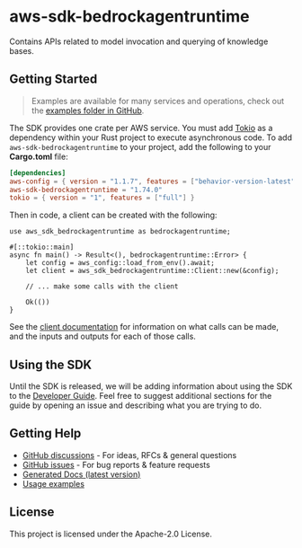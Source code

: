 # aws-sdk-bedrockagentruntime

Contains APIs related to model invocation and querying of knowledge bases.

## Getting Started

> Examples are available for many services and operations, check out the
> [examples folder in GitHub](https://github.com/awslabs/aws-sdk-rust/tree/main/examples).

The SDK provides one crate per AWS service. You must add [Tokio](https://crates.io/crates/tokio)
as a dependency within your Rust project to execute asynchronous code. To add `aws-sdk-bedrockagentruntime` to
your project, add the following to your **Cargo.toml** file:

```toml
[dependencies]
aws-config = { version = "1.1.7", features = ["behavior-version-latest"] }
aws-sdk-bedrockagentruntime = "1.74.0"
tokio = { version = "1", features = ["full"] }
```

Then in code, a client can be created with the following:

```rust,no_run
use aws_sdk_bedrockagentruntime as bedrockagentruntime;

#[::tokio::main]
async fn main() -> Result<(), bedrockagentruntime::Error> {
    let config = aws_config::load_from_env().await;
    let client = aws_sdk_bedrockagentruntime::Client::new(&config);

    // ... make some calls with the client

    Ok(())
}
```

See the [client documentation](https://docs.rs/aws-sdk-bedrockagentruntime/latest/aws_sdk_bedrockagentruntime/client/struct.Client.html)
for information on what calls can be made, and the inputs and outputs for each of those calls.

## Using the SDK

Until the SDK is released, we will be adding information about using the SDK to the
[Developer Guide](https://docs.aws.amazon.com/sdk-for-rust/latest/dg/welcome.html). Feel free to suggest
additional sections for the guide by opening an issue and describing what you are trying to do.

## Getting Help

* [GitHub discussions](https://github.com/awslabs/aws-sdk-rust/discussions) - For ideas, RFCs & general questions
* [GitHub issues](https://github.com/awslabs/aws-sdk-rust/issues/new/choose) - For bug reports & feature requests
* [Generated Docs (latest version)](https://awslabs.github.io/aws-sdk-rust/)
* [Usage examples](https://github.com/awslabs/aws-sdk-rust/tree/main/examples)

## License

This project is licensed under the Apache-2.0 License.

